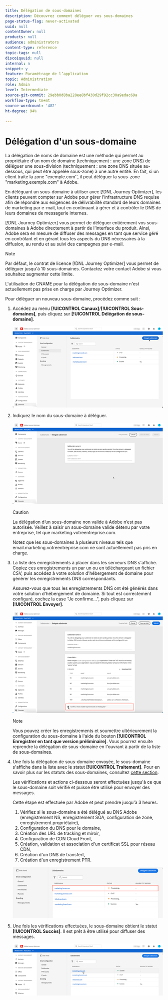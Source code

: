 ```yaml
---
title: Délégation de sous-domaines
description: Découvrez comment déléguer vos sous-domaines
page-status-flag: never-activated
uuid: null
contentOwner: null
products: null
audience: administrators
content-type: reference
topic-tags: null
discoiquuid: null
internal: n
snippet: y
feature: Paramétrage de l’application
topic: Administration
role: Admin
level: Intermediate
source-git-commit: 29ebb0d8ba228ee8bf430d29f92cc30a9edac69a
workflow-type: tm+mt
source-wordcount: '482'
ht-degree: 94%

---
```



# Délégation d&#39;un sous-domaine

La délégation de noms de domaine est une méthode qui permet au propriétaire d&#39;un nom de domaine (techniquement : une zone DNS) de déléguer une sous-division (techniquement : une zone DNS située au-dessous, qui peut être appelée sous-zone) à une autre entité. En fait, si un client traite la zone &quot;exemple.com&#39;&#39;, il peut déléguer la sous-zone &quot;marketing.exemple.com&quot; à Adobe.

En déléguant un sous-domaine à utiliser avec [!DNL Journey Optimizer], les clients peuvent compter sur Adobe pour gérer l&#39;infrastructure DNS requise afin de répondre aux exigences de délivrabilité standard de leurs domaines de marketing par e-mail, tout en continuant à gérer et à contrôler le DNS de leurs domaines de messagerie internes.

[!DNL Journey Optimizer] vous permet de déléguer entièrement vos sous-domaines à Adobe directement à partir de l&#39;interface du produit. Ainsi, Adobe sera en mesure de diffuser des messages en tant que service géré en contrôlant et en gérant tous les aspects du DNS nécessaires à la diffusion, au rendu et au suivi des campagnes par e-mail.

>[!NOTE]
>
>Par défaut, le contrat de licence [!DNL Journey Optimizer] vous permet de déléguer jusqu&#39;à 10 sous-domaines. Contactez votre contact Adobe si vous souhaitez augmenter cette limite.
>
>L&#39;utilisation de CNAME pour la délégation de sous-domaine n&#39;est actuellement pas prise en charge par Journey Optimizer.

Pour déléguer un nouveau sous-domaine, procédez comme suit :

1. Accédez au menu **[!UICONTROL Canaux]**/**[!UICONTROL Sous-domaines]**, puis cliquez sur **[!UICONTROL Délégation de sous-domaine]**.

   ![](../assets/subdomain-delegate.png)

1. Indiquez le nom du sous-domaine à déléguer.

   ![](../assets/subdomain-name.png)

   >[!CAUTION]
   >
   >La délégation d’un sous-domaine non valide à Adobe n’est pas autorisée. Veillez à saisir un sous-domaine valide détenu par votre entreprise, tel que marketing.votreentreprise.com.
   >
   >Notez que les sous-domaines à plusieurs niveaux tels que email.marketing.votreentreprise.com ne sont actuellement pas pris en charge.

1. La liste des enregistrements à placer dans les serveurs DNS s&#39;affiche. Copiez ces enregistrements un par un ou en téléchargeant un fichier CSV, puis accédez à votre solution d&#39;hébergement de domaine pour générer les enregistrements DNS correspondants.

   Assurez-vous que tous les enregistrements DNS ont été générés dans votre solution d&#39;hébergement de domaine. Si tout est correctement configuré, cochez la case &quot;Je confirme...&quot;, puis cliquez sur **[!UICONTROL Envoyer]**.

   ![](../assets/subdomain-submit.png)

   >[!NOTE]
   >
   >Vous pouvez créer les enregistrements et soumettre ultérieurement la configuration du sous-domaine à l&#39;aide du bouton **[!UICONTROL Enregistrer en tant que version préliminaire]**. Vous pourrez ensuite reprendre la délégation de sous-domaine en l&#39;ouvrant à partir de la liste de sous-domaines.

1. Une fois la délégation de sous-domaine envoyée, le sous-domaine s&#39;affiche dans la liste avec le statut **[!UICONTROL Traitement]**. Pour en savoir plus sur les statuts des sous-domaines, consultez [cette section](access-subdomains.md).

   Les vérifications et actions ci-dessous seront effectuées jusqu&#39;à ce que le sous-domaine soit vérifié et puisse être utilisé pour envoyer des messages.

   Cette étape est effectuée par Adobe et peut prendre jusqu&#39;à 3 heures.

   1. Vérifiez si le sous-domaine a été délégué au DNS Adobe (enregistrement NS, enregistrement SOA, configuration de zone, enregistrement propriétaire),
   1. Configuration du DNS pour le domaine,
   1. Création des URL de tracking et miroir,
   1. Configuration de CDN Cloud Front,
   1. Création, validation et association d&#39;un certificat SSL pour réseau CDN,
   1. Création d&#39;un DNS de transfert,
   1. Création d&#39;un enregistrement PTR.

   ![](../assets/subdomain-processing.png)

1. Une fois les vérifications effectuées, le sous-domaine obtient le statut **[!UICONTROL Succès]**. Il est prêt à être utilisé pour diffuser des messages.

   <!-- later on, users will be notified in Pulse -->

   ![](../assets/subdomain-notification.png)



